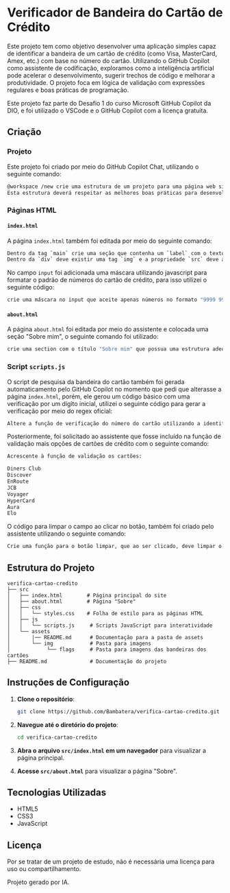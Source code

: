# Verificador de Bandeira do Cartão de Crédito

Este projeto tem como objetivo desenvolver uma aplicação simples capaz de identificar a bandeira de um cartão de crédito (como Visa, MasterCard, Amex, etc.) com base no número do cartão. Utilizando o GitHub Copilot como assistente de codificação, exploramos como a inteligência artificial pode acelerar o desenvolvimento, sugerir trechos de código e melhorar a produtividade. O projeto foca em lógica de validação com expressões regulares e boas práticas de programação.

Este projeto faz parte do Desafio 1 do curso Microsoft GitHub Copilot da DIO, e foi utilizado o VSCode e o GitHub Copilot com a licença gratuita.

## Criação

### Projeto

Este projeto foi criado por meio do GitHub Copilot Chat, utilizando o seguinte comando:

```bash
@workspace /new crie uma estrutura de um projeto para uma página web simples, na qual eu tenha uma página principal (home) e uma página sobre (about).
Esta estrutura deverá respeitar as melhores boas práticas para desenvolvimento web e suportar páginas html, folhas de estilo, scripts e imagens de forma separada.
```

### Páginas HTML

#### `index.html`

A página `index.html` também foi editada por meio do seguinte comando:

```bash
Dentro da tag `main` crie uma seção que contenha um `label` com o texto "Digite o número do cartão", um `input` e uma  `div`.
Dentro da `div` deve existir uma tag `img` e a propriedade `src` deve apontar para uma função javascript que irá gerar automaticamente o caminho da imagem a ser exibida.
```

No campo `input` foi adicionada uma máscara utilizando javascript para formatar o padrão de números do cartão de crédito, para isso utilizei o seguinte código:

```bash
crie uma máscara no input que aceite apenas números no formato "9999 9999 9999 9999"
```

#### `about.html`

A página `about.html` foi editada por meio do assistente e colocada uma seção "Sobre mim", o seguinte comando foi utilizado:

```bash
crie uma section com o título "Sobre mim" que possua uma estrutura adequada para que eu possa colocar algumas informações, inclusive com link do github e linkedin.
```

### Script `scripts.js`

O script de pesquisa da bandeira do cartão também foi gerada automaticamento pelo GitHub Copilot no momento que pedi que alterasse a página `index.html`, porém, ele gerou um código básico com uma verificação por um dígito inicial, utilizei o seguinte código para gerar a verificação por meio do regex oficial:

```bash
Altere a função de verificação do número do cartão utilizando a identificação oficial da bandeira do cartão de crédito.
```

Posteriormente, foi solicitado ao assistente que fosse incluído na função de validação mais opções de cartões de crédito com o seguinte comando:

```bash
Acrescente à função de validação os cartões:

Diners Club
Discover
EnRoute
JCB
Voyager
HyperCard
Aura
Elo
```

O código para limpar o campo ao clicar no botão, também foi criado pelo assistente utilizando o seguinte comando:

```bash
Crie uma função para o botão limpar, que ao ser clicado, deve limpar o conteúdo do input.
```

## Estrutura do Projeto

```
verifica-cartao-credito
├── src
│   ├── index.html        # Página principal do site
│   ├── about.html        # Página "Sobre"
│   ├── css
│   │   └── styles.css    # Folha de estilo para as páginas HTML
│   ├── js
│   │   └── scripts.js     # Scripts JavaScript para interatividade
│   └── assets
│       |── README.md      # Documentação para a pasta de assets
│       └── img            # Pasta para imagens
│            └── flags     # Pasta para imagens das bandeiras dos cartões
├── README.md              # Documentação do projeto
```

## Instruções de Configuração

1. **Clone o repositório**:

   ```bash
   git clone https://github.com/Bambatera/verifica-cartao-credito.git
   ```

2. **Navegue até o diretório do projeto**:

   ```bash
   cd verifica-cartao-credito
   ```

3. **Abra o arquivo `src/index.html` em um navegador** para visualizar a página principal.

4. **Acesse `src/about.html`** para visualizar a página "Sobre".

## Tecnologias Utilizadas

- HTML5
- CSS3
- JavaScript

## Licença

Por se tratar de um projeto de estudo, não é necessária uma licença para uso ou compartilhamento.

Projeto gerado por IA.